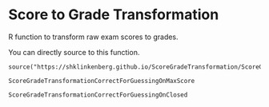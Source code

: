 # Score to Grade Transformation

R function to transform raw exam scores to grades.

You can directly source to this function.

```
source("https://shklinkenberg.github.io/ScoreGradeTransformation/ScoreGradeTransformation.R")

ScoreGradeTransformationCorrectForGuessingOnMaxScore

ScoreGradeTransformationCorrectForGuessingOnClosed
```

